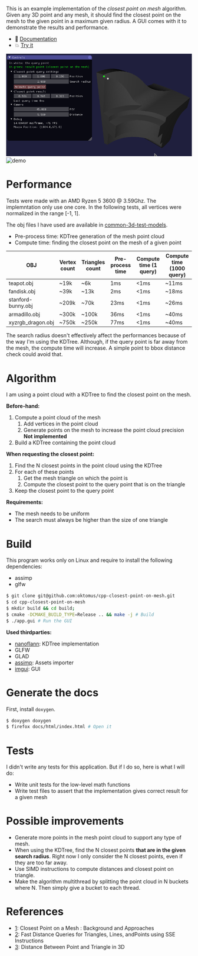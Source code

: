This is an example implementation of the *closest point on mesh* algorithm. Given any 3D point and any mesh, it should find the closest point on the mesh to the given point in a maximum given radius. A GUI comes with it to demonstrate the results and performance.

- :notebook: [Documentation](https://oktomus.com/cpp-closest-point-on-mesh)
- :boom: [Try it](https://github.com/oktomus/cpp-closest-point-on-mesh/releases)

![demo](demo.gif)
![demo](demo2.gif)

# Performance

Tests were made with an AMD Ryzen 5 3600 @ 3.59Ghz. The implemntation only use one core.
In the following tests, all vertices were normalized in the range [-1, 1].

The obj files I have used are available in [common-3d-test-models](https://github.com/alecjacobson/common-3d-test-models).

- Pre-process time: KDTree generation of the mesh point cloud
- Compute time: finding the closest point on the mesh of a given point

| OBJ | Vertex count | Triangles count | Pre-process time | Compute time (1 query) | Compute time (1000 query) |
|----|-----|-----|----|----|-----|
|teapot.obj|~19k|~6k|1ms|<1ms|~11ms|
|fandisk.obj|~39k|~13k|2ms|<1ms|~18ms|
|stanford-bunny.obj|~209k|~70k|23ms|<1ms|~26ms|
|armadillo.obj|~300k|~100k|36ms|<1ms|~40ms|
|xyzrgb_dragon.obj|~750k|~250k|77ms|<1ms|~40ms|

The search radius doesn't effectively affect the performances because of the way I'm using the KDTree. Although, if the query point is far away from the mesh, the compute time will increase. A simple point to bbox distance check could avoid that.

# Algorithm

I am using a point cloud with a KDTree to find the closest point on the mesh. 

**Before-hand:**

1. Compute a point cloud of the mesh
    1. Add vertices in the point cloud
    2. Generate points on the mesh to increase the point cloud precision **Not implemented**
2. Build a KDTree containing the point cloud

**When requesting the closest point:**

1. Find the N closest points in the point cloud using the KDTree
2. For each of these points
    1. Get the mesh triangle on which the point is
    2. Compute the closest point to the query point that is on the triangle
3. Keep the closest point to the query point

**Requirements:**

- The mesh needs to be uniform
- The search must always be higher than the size of one triangle

# Build

This program works only on Linux and require to install the following dependencies:
- assimp
- glfw

```sh
$ git clone git@github.com:oktomus/cpp-closest-point-on-mesh.git
$ cd cpp-closest-point-on-mesh
$ mkdir build && cd build;
$ cmake -DCMAKE_BUILD_TYPE=Release .. && make -j # Build
$ ./app.gui # Run the GUI
```

**Used thirdparties:**

- [nanoflann](https://github.com/jlblancoc/nanoflann): KDTree implementation
- GLFW
- GLAD
- [assimp](https://github.com/assimp/assimp): Assets importer
- [imgui](https://github.com/ocornut/imgui): GUI

# Generate the docs

First, install `doxygen`.

```sh
$ doxygen doxygen
$ firefox docs/html/index.html # Open it
```

# Tests

I didn't write any tests for this application. But if I do so, here is what I will do:
- Write unit tests for the low-level math functions
- Write test files to assert that the implementation gives correct result for a given mesh

# Possible improvements

- Generate more points in the mesh point cloud to support any type of mesh.
- When using the KDTree, find the N closest points **that are in the given search radius**. Right now I only consider the N closest points, even if they are too far away.
- Use SIMD instructions to compute distances and closest point on triangle.
- Make the algorithm multithread by splitting the point cloud in N buckets where N. Then simply give a bucket to each thread.

# References

- [1](https://github.com/bronzelion/closest-point-on-mesh/wiki/Closest-Point-on-a-Mesh-:-Background-and-Approaches): Closest Point on a Mesh : Background and Approaches
- [2](http://jcgt.org/published/0003/04/05/paper.pdf): Fast Distance Queries for Triangles, Lines, andPoints using SSE Instructions
- [3](https://www.geometrictools.com/Documentation/DistancePoint3Triangle3.pdf): Distance Between Point and Triangle in 3D